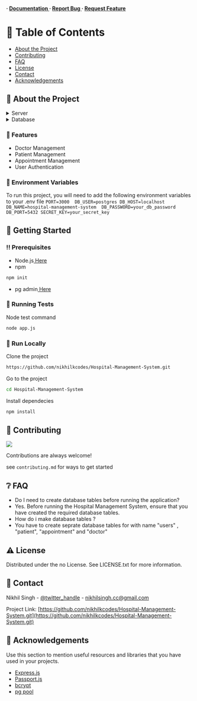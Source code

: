<h4> <span> · </span> <a href="https://github.com/nikhilkcodes/Hospital-Management-System/blob/master/README.md"> Documentation </a> <span> · </span> <a href="https://github.com/nikhilkcodes/Hospital-Management-System/issues"> Report Bug </a> <span> · </span> <a href="https://github.com/nikhilkcodes/Hospital-Management-System/issues"> Request Feature </a> </h4>


# :notebook_with_decorative_cover: Table of Contents

- [About the Project](#star2-about-the-project)
- [Contributing](#wave-contributing)
- [FAQ](#grey_question-faq)
- [License](#warning-license)
- [Contact](#handshake-contact)
- [Acknowledgements](#gem-acknowledgements)


## :star2: About the Project
<details> <summary>Server</summary> <ul>
<li><a href="">Express.js</a></li>
</ul> </details>
<details> <summary>Database</summary> <ul>
<li><a href="">Postgres</a></li>
</ul> </details>

### :dart: Features
- Doctor Management
- Patient Management
- Appointment Management
- User Authentication


### :key: Environment Variables
To run this project, you will need to add the following environment variables to your .env file
`PORT=3000 
DB_USER=postgres
DB_HOST=localhost 
DB_NAME=hospital-management-system 
DB_PASSWORD=your_db_password
DB_PORT=5432
SECRET_KEY=your_secret_key`



## :toolbox: Getting Started

### :bangbang: Prerequisites

- Node.js<a href="https://nodejs.org/en/"> Here</a>
- npm
```bash
npm init
```
- pg admin<a href="https://www.pgadmin.org/"> Here</a>


### :test_tube: Running Tests

Node test command
```bash
node app.js
```


### :running: Run Locally

Clone the project

```bash
https://github.com/nikhilkcodes/Hospital-Management-System.git
```
Go to the project
```bash
cd Hospital-Management-System
```
Install dependecies
```bash
npm install
```


## :wave: Contributing

<a href="https://github.com/nikhilkcodes/Hospital-Management-System.git/graphs/contributors"> <img src="https://contrib.rocks/image?repo=Louis3797/awesome-readme-template" /> </a>

Contributions are always welcome!

see `contributing.md` for ways to get started

## :grey_question: FAQ

- Do I need to create database tables before running the application?
- Yes. Before running the Hospital Management System, ensure that you have created the required database tables.
- How do i make database tables ?
- You have to create seprate database tables for with name "users" , "patient", "appointment" and "doctor"


## :warning: License

Distributed under the no License. See LICENSE.txt for more information.

## :handshake: Contact

Nikhil Singh - [@twitter_handle](https://twitter.com/mainikhilhun) - nikhilsingh.cc@gmail.com

Project Link: [https://github.com/nikhilkcodes/Hospital-Management-System.git](https://github.com/nikhilkcodes/Hospital-Management-System.git)

## :gem: Acknowledgements

Use this section to mention useful resources and libraries that you have used in your projects.

- [Express.js](https://expressjs.com/)
- [Passport.js](https://www.passportjs.org/)
- [bcrypt](https://www.npmjs.com/package/bcrypt)
- [pg pool](https://node-postgres.com/apis/pool)
